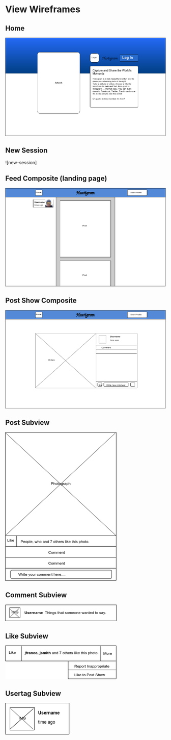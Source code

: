 # View Wireframes

## Home
![home-view]

## New Session
![new-session]

## Feed Composite (landing page)
![feed-composite]

## Post Show Composite
![post-show]

## Post Subview
![post-subview]

## Comment Subview
![comment-subview]

## Like Subview
![like-subview]

## Usertag Subview
![usertag-subview]

[home-view]: ./wireframes/Home.png
[new_session]: ./wireframes/Login_View.png
[feed-composite]: ./wireframes/Feed_Composite.png
[post-show]: ./wireframes/PostShow_Composite.png
[post-subview]: ./wireframes/Post_Subview.png
[comment-subview]: ./wireframes/Comment_Subview.png
[like-subview]: ./wireframes/Like_Subview.png
[usertag-subview]: ./wireframes/Usertag_Subview.png
